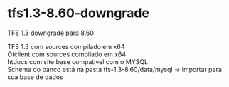 # tfs1.3-8.60-downgrade
TFS 1.3 downgrade para 8.60

TFS 1.3 com sources compilado em x64<br>
Otclient com sources compilado em x64 <br>
htdocs com site base compativel com o MYSQL <br>
Schema do banco está na pasta tfs-1.3-8.60/data/mysql -> importar para sua base de dados
